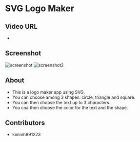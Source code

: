 # SVG Logo Maker
## Video URL
- 
## Screenshot
![screenshot](https://github.com/kimmh891223/svg_logo_maker/assets/125617951/759949f1-5237-4558-871b-c31a3390b654)
![screenshot2](https://github.com/kimmh891223/svg_logo_maker/assets/125617951/963d9a7b-d3d7-4200-8435-5d37ec889280)

## About
- This is a logo maker app using SVG.
- You can choose among 3 shapes: circle, triangle and square.
- You can then choose the text up to 3 characters.
- You cna then choose the color for the text and the shape.

## Contributors
- kimmh891223
